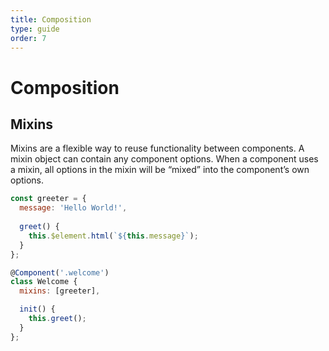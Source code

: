 ```yaml
---
title: Composition
type: guide
order: 7
---
```


# Composition

## Mixins

Mixins are a flexible way to reuse functionality between components. A mixin object can contain any component options. When a component uses a mixin, all options in the mixin will be “mixed” into the component’s own options.

```js
const greeter = {
  message: 'Hello World!',
  
  greet() {
    this.$element.html(`${this.message}`);
  }
};

@Component('.welcome')
class Welcome {
  mixins: [greeter],

  init() {
    this.greet();
  }
};
```
